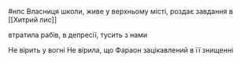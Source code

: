 #нпс 
Власниця школи, живе у верхньому місті, роздає завдання в [[Хитрий лис]]

втратила рабів, в депресії, тусить з нами

Не вірить у вогні
Не вірила, що Фараон зацікавлений в її знищенні
